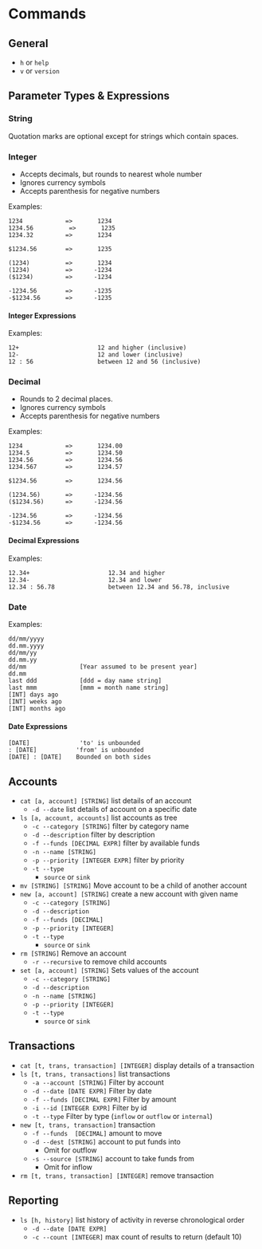 # Commands

## General

* `h` or `help`
* `v` or `version`

## Parameter Types & Expressions

### String

Quotation marks are optional except for strings which contain spaces.

### Integer

* Accepts decimals, but rounds to nearest whole number
* Ignores currency symbols
* Accepts parenthesis for negative numbers

Examples:

    1234            =>       1234
    1234.56          =>       1235
    1234.32         =>       1234

    $1234.56        =>       1235
    
    (1234)          =>       1234
    (1234)          =>      -1234
    ($1234)         =>      -1234
    
    -1234.56        =>      -1235
    -$1234.56       =>      -1235

#### Integer Expressions

Examples:

    12+                      12 and higher (inclusive)
    12-                      12 and lower (inclusive)
    12 : 56                  between 12 and 56 (inclusive)

### Decimal

* Rounds to 2 decimal places.
* Ignores currency symbols
* Accepts parenthesis for negative numbers

Examples:

    1234            =>       1234.00
    1234.5          =>       1234.50
    1234.56         =>       1234.56
    1234.567        =>       1234.57

    $1234.56        =>       1234.56
    
    (1234.56)       =>      -1234.56
    ($1234.56)      =>      -1234.56
    
    -1234.56        =>      -1234.56
    -$1234.56       =>      -1234.56

#### Decimal Expressions

Examples:

    12.34+                      12.34 and higher
    12.34-                      12.34 and lower
    12.34 : 56.78               between 12.34 and 56.78, inclusive

### Date

Examples:

    dd/mm/yyyy
    dd.mm.yyyy
    dd/mm/yy
    dd.mm.yy
    dd/mm               [Year assumed to be present year]
    dd.mm
    last ddd            [ddd = day name string]
    last mmm            [mmm = month name string]
    [INT] days ago
    [INT] weeks ago
    [INT] months ago

#### Date Expressions

    [DATE]              'to' is unbounded
    : [DATE]           'from' is unbounded
    [DATE] : [DATE]    Bounded on both sides

## Accounts

* `cat [a, account] [STRING]` list details of an account
  * `-d --date` list details of account on a specific date
* `ls [a, account, accounts]` list accounts as tree
  * `-c --category [STRING]` filter by category name
  * `-d --description` filter by description
  * `-f --funds [DECIMAL EXPR]` filter by available funds
  * `-n --name [STRING]`
  * `-p --priority [INTEGER EXPR]` filter by priority
  * `-t --type`
    * `source` or `sink`
* `mv [STRING] [STRING]` Move account to be a child of another account
* `new [a, account] [STRING]` create a new account with given name
  * `-c --category [STRING]`
  * `-d --description`
  * `-f --funds [DECIMAL]`
  * `-p --priority [INTEGER]`
  * `-t --type`
    * `source` or `sink`
* `rm [STRING]` Remove an account
  * `-r --recursive` to remove child accounts
* `set [a, account] [STRING]` Sets values of the account
  * `-c --category [STRING]`
  * `-d --description`
  * `-n --name [STRING]`
  * `-p --priority [INTEGER]`
  * `-t --type`
    * `source` or `sink`

## Transactions

* `cat [t, trans, transaction] [INTEGER]` display details of a transaction
* `ls [t, trans, transactions]` list transactions
  * `-a --account [STRING]` Filter by account
  * `-d --date [DATE EXPR]` Filter by date
  * `-f --funds [DECIMAL EXPR]` Filter by amount
  * `-i --id [INTEGER EXPR]` Filter by id
  * `-t --type` Filter by type (`inflow` or `outflow` or `internal`)
* `new [t, trans, transaction]` transaction
  * `-f --funds  [DECIMAL]` amount to move
  * `-d --dest [STRING]` account to put funds into
    * Omit for outflow
  * `-s --source [STRING]` account to take funds from
    * Omit for inflow
* `rm [t, trans, transaction] [INTEGER]` remove transaction

## Reporting

* `ls [h, history]` list history of activity in reverse chronological order
  * `-d --date [DATE EXPR]`
  * `-c --count [INTEGER]` max count of results to return (default 10)
